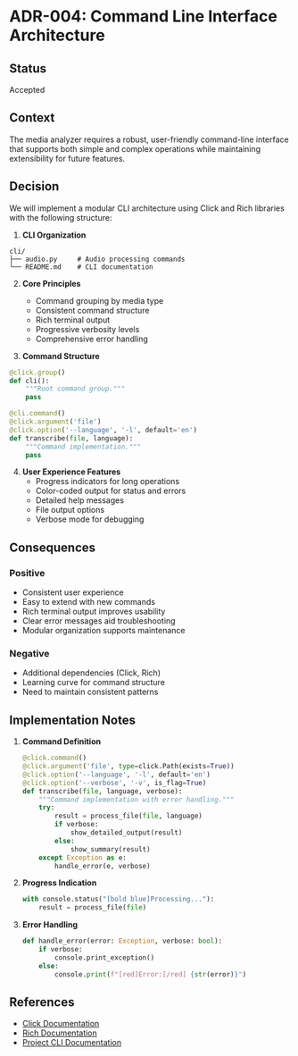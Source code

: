 # ADR-004: Command Line Interface Architecture

## Status
Accepted

## Context
The media analyzer requires a robust, user-friendly command-line interface that supports both simple and complex operations while maintaining extensibility for future features.

## Decision
We will implement a modular CLI architecture using Click and Rich libraries with the following structure:

1. **CLI Organization**
```
cli/
├── audio.py     # Audio processing commands
└── README.md    # CLI documentation
```

2. **Core Principles**
   - Command grouping by media type
   - Consistent command structure
   - Rich terminal output
   - Progressive verbosity levels
   - Comprehensive error handling

3. **Command Structure**
```python
@click.group()
def cli():
    """Root command group."""
    pass

@cli.command()
@click.argument('file')
@click.option('--language', '-l', default='en')
def transcribe(file, language):
    """Command implementation."""
    pass
```

4. **User Experience Features**
   - Progress indicators for long operations
   - Color-coded output for status and errors
   - Detailed help messages
   - File output options
   - Verbose mode for debugging

## Consequences

### Positive
- Consistent user experience
- Easy to extend with new commands
- Rich terminal output improves usability
- Clear error messages aid troubleshooting
- Modular organization supports maintenance

### Negative
- Additional dependencies (Click, Rich)
- Learning curve for command structure
- Need to maintain consistent patterns

## Implementation Notes

1. **Command Definition**
   ```python
   @click.command()
   @click.argument('file', type=click.Path(exists=True))
   @click.option('--language', '-l', default='en')
   @click.option('--verbose', '-v', is_flag=True)
   def transcribe(file, language, verbose):
       """Command implementation with error handling."""
       try:
           result = process_file(file, language)
           if verbose:
               show_detailed_output(result)
           else:
               show_summary(result)
       except Exception as e:
           handle_error(e, verbose)
   ```

2. **Progress Indication**
   ```python
   with console.status("[bold blue]Processing..."):
       result = process_file(file)
   ```

3. **Error Handling**
   ```python
   def handle_error(error: Exception, verbose: bool):
       if verbose:
           console.print_exception()
       else:
           console.print(f"[red]Error:[/red] {str(error)}")
   ```

## References
- [Click Documentation](https://click.palletsprojects.com/)
- [Rich Documentation](https://rich.readthedocs.io/)
- [Project CLI Documentation](../cli/README.md)
